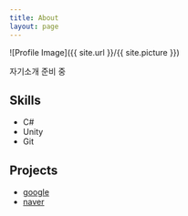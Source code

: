 ```yaml
---
title: About
layout: page
---
```

![Profile Image]({{ site.url }}/{{ site.picture }})

자기소개 준비 중

## Skills
- C#
- Unity
- Git


## Projects
- [google]
- [naver]

[google]: https://google.com/
[naver]: https://naver.com/
